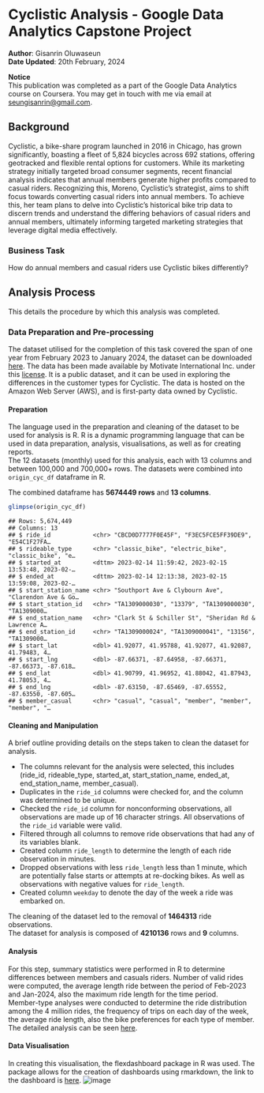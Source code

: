 Cyclistic Analysis - Google Data Analytics Capstone Project
================

**Author**: Gisanrin Oluwaseun  
**Date Updated**: 20th February, 2024

**Notice**  
This publication was completed as a part of the Google Data Analytics
course on Coursera. You may get in touch with me via email at
[seungisanrin@gmail.com](mailto:www.seungisanrin@gmail.com).

## Background

Cyclistic, a bike-share program launched in 2016 in Chicago, has grown
significantly, boasting a fleet of 5,824 bicycles across 692 stations,
offering geotracked and flexible rental options for customers. While its
marketing strategy initially targeted broad consumer segments, recent
financial analysis indicates that annual members generate higher profits
compared to casual riders. Recognizing this, Moreno, Cyclistic’s
strategist, aims to shift focus towards converting casual riders into
annual members. To achieve this, her team plans to delve into
Cyclistic’s historical bike trip data to discern trends and understand
the differing behaviors of casual riders and annual members, ultimately
informing targeted marketing strategies that leverage digital media
effectively.

### Business Task

How do annual members and casual riders use Cyclistic bikes differently?

## Analysis Process

This details the procedure by which this analysis was completed.

### Data Preparation and Pre-processing

The dataset utilised for the completion of this task covered the span of
one year from February 2023 to January 2024, the dataset can be
downloaded [here](https://divvy-tripdata.s3.amazonaws.com/index.html).
The data has been made available by Motivate International Inc. under
this [license](https://ride.divvybikes.com/data-license-agreement). It
is a public dataset, and it can be used in exploring the differences in
the customer types for Cyclistic. The data is hosted on the Amazon Web
Server (AWS), and is first-party data owned by Cyclistic.

#### Preparation

The language used in the preparation and cleaning of the dataset to be
used for analysis is R. R is a dynamic programming language that can be
used in data preparation, analysis, visualisations, as well as for
creating reports.  
The 12 datasets (monthly) used for this analysis, each with 13 columns
and between 100,000 and 700,000+ rows. The datasets were combined into
`origin_cyc_df` dataframe in R.

The combined dataframe has **5674449 rows** and **13 columns**.

``` r
glimpse(origin_cyc_df)
```

    ## Rows: 5,674,449
    ## Columns: 13
    ## $ ride_id            <chr> "CBCD0D7777F0E45F", "F3EC5FCE5FF39DE9", "E54C1F27FA…
    ## $ rideable_type      <chr> "classic_bike", "electric_bike", "classic_bike", "e…
    ## $ started_at         <dttm> 2023-02-14 11:59:42, 2023-02-15 13:53:48, 2023-02-…
    ## $ ended_at           <dttm> 2023-02-14 12:13:38, 2023-02-15 13:59:08, 2023-02-…
    ## $ start_station_name <chr> "Southport Ave & Clybourn Ave", "Clarendon Ave & Go…
    ## $ start_station_id   <chr> "TA1309000030", "13379", "TA1309000030", "TA1309000…
    ## $ end_station_name   <chr> "Clark St & Schiller St", "Sheridan Rd & Lawrence A…
    ## $ end_station_id     <chr> "TA1309000024", "TA1309000041", "13156", "TA1309000…
    ## $ start_lat          <dbl> 41.92077, 41.95788, 41.92077, 41.92087, 41.79483, 4…
    ## $ start_lng          <dbl> -87.66371, -87.64958, -87.66371, -87.66373, -87.618…
    ## $ end_lat            <dbl> 41.90799, 41.96952, 41.88042, 41.87943, 41.78053, 4…
    ## $ end_lng            <dbl> -87.63150, -87.65469, -87.65552, -87.63550, -87.605…
    ## $ member_casual      <chr> "casual", "casual", "member", "member", "member", "…

#### Cleaning and Manipulation

A brief outline providing details on the steps taken to clean the
dataset for analysis.  
+ The columns relevant for the analysis were selected, this includes
(ride_id, rideable_type, started_at, start_station_name, ended_at,
end_station_name, member_casual).  
+ Duplicates in the `ride_id` columns were checked for, and the column
was determined to be unique.  
+ Checked the `ride_id` column for nonconforming observations, all
observations are made up of 16 character strings. All observations of
the `ride_id` variable were valid.  
+ Filtered through all columns to remove ride observations that had any
of its variables blank.  
+ Created column `ride_length` to determine the length of each ride
observation in minutes.  
+ Dropped observations with less `ride_length` less than 1 minute, which
are potentially false starts or attempts at re-docking bikes. As well as
observations with negative values for `ride_length`.  
+ Created column `weekday` to denote the day of the week a ride was
embarked on.

The cleaning of the dataset led to the removal of **1464313** ride
observations.  
The dataset for analysis is composed of **4210136** rows and **9**
columns.

#### Analysis
For this step, summary statistics were performed in R to determine differences between members and casuals
riders. Number of valid rides were computed, the average length ride between the period of Feb-2023 and
Jan-2024, also the maximum ride length for the time period.  
Member-type analyses were conducted to determine the ride distribution among the 4 million rides, the 
frequency of trips on each day of the week, the average ride length, also the bike preferences for each
type of member.  
The detailed analysis can be seen [here](https://github.com/seungisanrin/cyclistic-analysis/blob/main/cyclistic_analysis.r).  
  
#### Data Visualisation
In creating this visualisation, the flexdashboard package in R was used. The package allows for the creation of dashboards
using rmarkdown, the link to the dashboard is [here](https://rpubs.com/seungisanrin/cyclistic-analysis).
![image](https://github.com/seungisanrin/cyclistic-analysis/assets/159424518/7a526398-251d-47f8-a91a-33a7483becc6)



